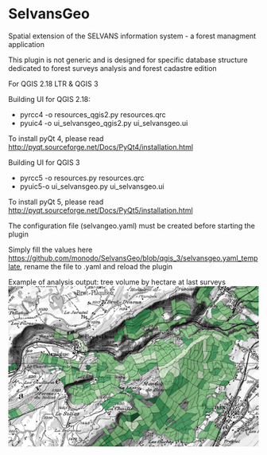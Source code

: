 # SelvansGeo
Spatial extension of the SELVANS information system - a forest managment application

This plugin is not generic and is designed for specific database structure dedicated
to forest surveys analysis and forest cadastre edition

For QGIS 2.18 LTR & QGIS 3

Building UI for QGIS 2.18:
<ul>
  <li>pyrcc4 -o resources_qgis2.py resources.qrc
  <li>pyuic4 -o ui_selvansgeo_qgis2.py ui_selvansgeo.ui
</ul>

To install pyQt 4, please read http://pyqt.sourceforge.net/Docs/PyQt4/installation.html

Building UI for QGIS 3
<ul>
  <li>pyrcc5 -o resources.py resources.qrc
  <li>pyuic5-o ui_selvansgeo.py ui_selvansgeo.ui
</ul>

To install pyQt 5, please read http://pyqt.sourceforge.net/Docs/PyQt5/installation.html

The configuration file (selvangeo.yaml) must be created before starting the plugin

Simply fill the values here https://github.com/monodo/SelvansGeo/blob/qgis_3/selvansgeo.yaml_template,
rename the file to .yaml and reload the plugin

Example of analysis output: tree volume by hectare at last surveys
![Volume by hectare](/images/example.png?raw=true "Volume by hectare")
